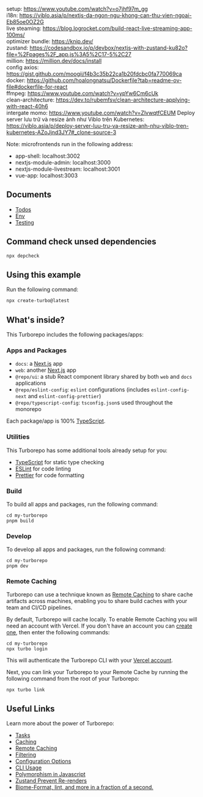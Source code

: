 setup: https://www.youtube.com/watch?v=o7jhf97m_gg </br>
i18n: https://viblo.asia/p/nextjs-da-ngon-ngu-khong-can-thu-vien-ngoai-Eb85oe0OZ2G </br>
live steaming: https://blog.logrocket.com/build-react-live-streaming-app-100ms/ </br>
optimizer bundle: https://knip.dev/ </br>
zustand: https://codesandbox.io/p/devbox/nextjs-with-zustand-ku82o?file=%2Fpages%2F_app.js%3A5%2C17-5%2C27 </br>
million: https://million.dev/docs/install </br>
config axios: https://gist.github.com/moogii/f4b3c35b22ca1b20fdcbc0fa770069ca </br>
docker: https://github.com/hoalongnatsu/Dockerfile?tab=readme-ov-file#dockerfile-for-react </br>
ffmpeg: https://www.youtube.com/watch?v=ypYw6Cm6cUk </br>
clean-architecture: https://dev.to/rubemfsv/clean-architecture-applying-with-react-40h6 <br/>
intergate momo: https://www.youtube.com/watch?v=ZlvwqtfCEUM
Deploy server lưu trữ và resize ảnh như Viblo trên Kubernetes: https://viblo.asia/p/deploy-server-luu-tru-va-resize-anh-nhu-viblo-tren-kubernetes-AZoJjnd3JY7#_clone-source-3

Note: microfrontends run in the following address:

- app-shell: localhost:3002
- nextjs-module-admin: localhost:3000
- nextjs-module-livestream: localhost:3001
- vue-app: localhost:3003

## Documents

- [Todos](./docs/todo.md)
- [Env](./docs/env.md)
- [Testing](./docs/testing.md)

## Command check unsed dependencies

```sh
npx depcheck
```

## Using this example

Run the following command:

```sh
npx create-turbo@latest
```

## What's inside?

This Turborepo includes the following packages/apps:

### Apps and Packages

- `docs`: a [Next.js](https://nextjs.org/) app
- `web`: another [Next.js](https://nextjs.org/) app
- `@repo/ui`: a stub React component library shared by both `web` and `docs` applications
- `@repo/eslint-config`: `eslint` configurations (includes `eslint-config-next` and `eslint-config-prettier`)
- `@repo/typescript-config`: `tsconfig.json`s used throughout the monorepo

Each package/app is 100% [TypeScript](https://www.typescriptlang.org/).

### Utilities

This Turborepo has some additional tools already setup for you:

- [TypeScript](https://www.typescriptlang.org/) for static type checking
- [ESLint](https://eslint.org/) for code linting
- [Prettier](https://prettier.io) for code formatting

### Build

To build all apps and packages, run the following command:

```
cd my-turborepo
pnpm build
```

### Develop

To develop all apps and packages, run the following command:

```
cd my-turborepo
pnpm dev
```

### Remote Caching

Turborepo can use a technique known as [Remote Caching](https://turbo.build/repo/docs/core-concepts/remote-caching) to share cache artifacts across machines, enabling you to share build caches with your team and CI/CD pipelines.

By default, Turborepo will cache locally. To enable Remote Caching you will need an account with Vercel. If you don't have an account you can [create one](https://vercel.com/signup), then enter the following commands:

```
cd my-turborepo
npx turbo login
```

This will authenticate the Turborepo CLI with your [Vercel account](https://vercel.com/docs/concepts/personal-accounts/overview).

Next, you can link your Turborepo to your Remote Cache by running the following command from the root of your Turborepo:

```
npx turbo link
```

## Useful Links

Learn more about the power of Turborepo:

- [Tasks](https://turbo.build/repo/docs/core-concepts/monorepos/running-tasks)
- [Caching](https://turbo.build/repo/docs/core-concepts/caching)
- [Remote Caching](https://turbo.build/repo/docs/core-concepts/remote-caching)
- [Filtering](https://turbo.build/repo/docs/core-concepts/monorepos/filtering)
- [Configuration Options](https://turbo.build/repo/docs/reference/configuration)
- [CLI Usage](https://turbo.build/repo/docs/reference/command-line-reference)
- [Polymorphism in Javascript](https://dev.to/m__mdy__m/polymorphism-in-javascript-3l84?ref=dailydev)
- [Zustand Prevent Re-renders](https://dev.to/eraywebdev/optimizing-zustand-how-to-prevent-unnecessary-re-renders-in-your-react-app-59do)
- [Biome-Format, lint, and more in a fraction of a second.](https://biomejs.dev/)
